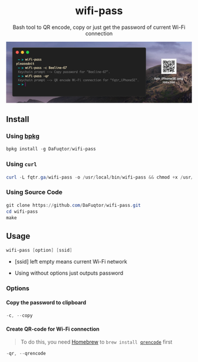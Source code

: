<h1 align="center">wifi-pass</h1>
<p align="center">Bash tool to QR encode, copy or just get the password of current Wi-Fi connection</p>

![Preview](preview.png)

## Install

### Using [bpkg](https://github.com/bpkg/bpkg)

```powershell
bpkg install -g DaFuqtor/wifi-pass
```

### Using `curl`

```powershell
curl -L fqtr.ga/wifi-pass -o /usr/local/bin/wifi-pass && chmod +x /usr/local/bin/wifi-pass
```

### Using Source Code

```powershell
git clone https://github.com/DaFuqtor/wifi-pass.git
cd wifi-pass
make
```

## Usage

```powershell
wifi-pass [option] [ssid]
```

- [ssid] left empty means current Wi-Fi network

- Using without options just outputs password

### Options

#### Copy the password to clipboard

```powershell
-c, --copy
```

#### Create QR-code for Wi-Fi connection
> To do this, you need [Homebrew](https://brew.sh/) to `brew install `[`qrencode`](https://fukuchi.org/works/qrencode/index.html.en) first

```powershell
-qr, --qrencode
```

